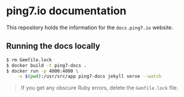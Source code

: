 # ping7.io documentation

This repository holds the information for the `docs.ping7.io` website.

## Running the docs locally

```bash
$ rm Gemfile.lock
$ docker build -t ping7-docs .
$ docker run -p 4000:4000 \
    -v $(pwd):/usr/src/app ping7-docs jekyll serve --watch
```

> If you get any obscure Ruby errors, delete the `Gemfile.lock` file.
